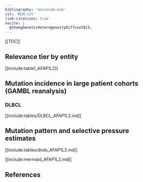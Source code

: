 ```yaml
---
bibliography: 'morinlab.bib'
csl: 'NLM.csl'
link-citations: true
nocite: |
  @zhangGeneticHeterogeneityDiffuse2013, 
---
```


[[_TOC_]]




## Relevance tier by entity

[[include:table1_AFAP1L2]]


## Mutation incidence in large patient cohorts (GAMBL reanalysis)

### DLBCL
[[include:tables/DLBCL_AFAP1L2.md]]

## Mutation pattern and selective pressure estimates

[[include:tables/dnds_AFAP1L2.md]]

[[include:mermaid_AFAP1L2.md]]

## References


